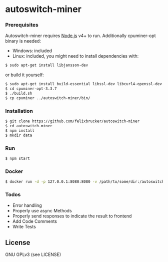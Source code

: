 # autoswitch-miner

### Prerequisites

Autoswitch-miner requires [Node.js](https://nodejs.org/) v4+ to run.
Additionally cpuminer-opt binary is needed:

 - Windows: included
 - Linux: included, you might need to install dependencies with:

```sh
$ sudo apt-get install libjansson-dev
```

or build it yourself:

```sh
$ sudo apt-get install build-essential libssl-dev libcurl4-openssl-dev libjansson-dev libgmp-dev automake
$ cd cpuminer-opt-3.3.7
$ ./build.sh
$ cp cpuminer ../autoswitch-miner/bin/
```

### Installation

```sh
$ git clone https://github.com/felixbrucker/autoswitch-miner
$ cd autoswitch-miner
$ npm install
$ mkdir data
```

### Run

```sh
$ npm start
```

### Docker

```sh
$ docker run -d -p 127.0.0.1:8080:8080 -v /path/to/some/dir:/autoswitch-miner/data felixbrucker/autoswitch-miner:latest
```

### Todos

 - Error handling
 - Properly use async Methods
 - Properly send responses to indicate the result to frontend
 - Add Code Comments
 - Write Tests


License
----

GNU GPLv3 (see LICENSE)
